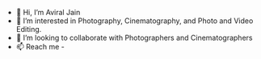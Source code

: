 - 👋 Hi, I’m Aviral Jain
- 👀 I’m interested in Photography, Cinematography, and Photo and Video Editing.
- 💞️ I’m looking to collaborate with Photographers and Cinematographers
- 📫 Reach me - 

<!---
the-aviii/the-aviii is a ✨ special ✨ repository because its `README.md` (this file) appears on your GitHub profile.
You can click the Preview link to take a look at your changes.
--->
